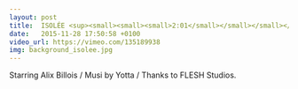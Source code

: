 ```yaml
---
layout: post
title:  ISOLÉE <sup><small><small><small>2:01</small></small></small></sup>
date:   2015-11-28 17:50:58 +0100
video_url: https://vimeo.com/135189938
img: background_isolee.jpg
---
```


Starring Alix Billois / Musi by Yotta / Thanks to FLESH Studios.
<BR>
	<BR>